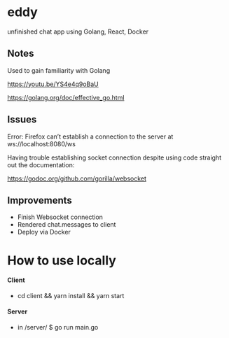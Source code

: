 # eddy
unfinished chat app using Golang, React, Docker

## Notes
Used to gain familiarity with Golang 

https://youtu.be/YS4e4q9oBaU

https://golang.org/doc/effective_go.html

## Issues 
Error: Firefox can’t establish a connection to the server at ws://localhost:8080/ws

Having trouble establishing socket connection despite using code straight out the documentation:

https://godoc.org/github.com/gorilla/websocket


## Improvements
- Finish Websocket connection
- Rendered chat.messages to client 
- Deploy via Docker

# How to use locally

#### Client 
- cd client && yarn install && yarn start

#### Server 
- in /server/ $ go run main.go 
